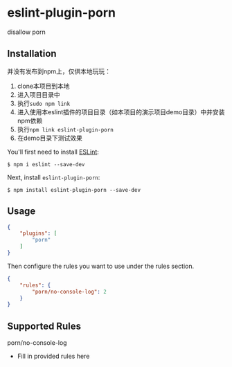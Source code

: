 # eslint-plugin-porn

disallow porn

## Installation
并没有发布到npm上，仅供本地玩玩：
1. clone本项目到本地
2. 进入项目目录中
3. 执行`sudo npm link`
4. 进入使用本eslint插件的项目目录（如本项目的演示项目demo目录）中并安装npm依赖
5. 执行`npm link eslint-plugin-porn`
6. 在demo目录下测试效果

You'll first need to install [ESLint](http://eslint.org):

```
$ npm i eslint --save-dev
```

Next, install `eslint-plugin-porn`:

```
$ npm install eslint-plugin-porn --save-dev
```


## Usage


```json
{
    "plugins": [
        "porn"
    ]
}
```


Then configure the rules you want to use under the rules section.

```json
{
    "rules": {
        "porn/no-console-log": 2
    }
}
```

## Supported Rules
porn/no-console-log

* Fill in provided rules here





